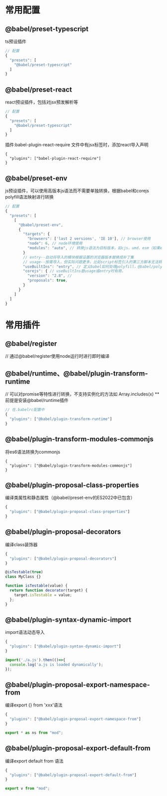 
# 常用配置
## @babel/preset-typescript
ts预设插件
```javaScript
// 配置
{
  "presets": [
    "@babel/preset-typescript"
  ]
}
```
## @babel/preset-react
react预设插件，包括对jsx预发解析等
```javaScript
// 配置
{
  "presets": [
    "@babel/preset-typescript"
  ]
}
```

插件:babel-plugin-react-require
文件中有jsx标签时，添加react导入声明
```
{
  "plugins": ["babel-plugin-react-require"]
}
```

## @babel/preset-env
js预设插件，可以使用高版本js语法而不需要单独转换，根据babel和corejs polyfill语法映射进行转换
```javaScript
// 配置
{
  "presets": [
    [
      "@babel/preset-env",
      {
        "targets": {
          "browsers": ['last 2 versions', 'IE 10'], // browser使用
          "node": 6, // node环境使用
          "modules": "auto", // 转换js语法为目标版本，如cjs、umd、esm（如果esm格式则需要设置为false），auto情况下根据调用方设置（如babel-loader，@rollup/plugin-babel等）
        }
        // entry--自动将导入的模块根据设置的浏览器版本替换成补丁集
        // usage--按需导入，但实际问题更多，比如script标签引入的第三方脚本无法转换
        "useBuiltIns": "entry", // 定义babel如何处理polyfill，@babel/polyfill已弃用下，还需要安装core-js模块， usage 或 entry 时，也是直接使用core-js模块进行导入
        "corejs": { // useBuiltIns是usage或entry时有用，
          "version": "2.8", // 
          "proposals": true,
        }
      }
    ]
  ]
}
```

# 常用插件
## @babel/register
// 通过@babel/register使用node运行时进行即时编译

## @babel/runtime、@babel/plugin-transform-runtime
// 可以对promise等特性进行转换，不支持实例化的方法如 Array.includes(x) **前提是安装@babel/runtime插件
```javaScript
// 在.babelrc配置中
{
  "plugins": ["@babel/plugin-transform-runtime"]
}
```

## @babel/plugin-transform-modules-commonjs
将es6语法转换为commonjs
```
{
  "plugins": ["@babel/plugin-transform-modules-commonjs"]
}
```

## @babel/plugin-proposal-class-properties
编译类属性和静态属性（@babel/preset-env的ES2022中已包含）
```javaScript
{
  "plugins": ["@babel/plugin-proposal-class-properties"]
}
```

## @babel/plugin-proposal-decorators
编译class装饰器
```javaScript
{
  "plugins": ["@babel/plugin-proposal-decorators"]
}

@isTestable(true)
class MyClass {}

function isTestable(value) {
  return function decorator(target) {
    target.isTestable = value;
  };
}
```
## @babel/plugin-syntax-dynamic-import
import语法动态导入
```javaScript
{
  "plugins": ["@babel/plugin-syntax-dynamic-import"]
}

import('./a.js').then(()=>{
  console.log('a.js is loaded dynamically');
});
```
## @babel/plugin-proposal-export-namespace-from
编译export {} from 'xxx’语法
```javaScript
{
  "plugins": ["@babel/plugin-proposal-export-namespace-from"]
}

export * as ns from "mod";
```

## @babel/plugin-proposal-export-default-from
编译export default from 语法
```javaScript
{
  "plugins": ["@babel/plugin-proposal-export-default-from"]
}

export v from "mod";
```